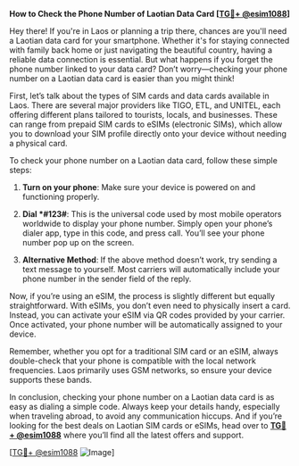 **How to Check the Phone Number of Laotian Data Card [[TG💪+ @esim1088](https://t.me/s/esim1088)]**

Hey there! If you're in Laos or planning a trip there, chances are you'll need a Laotian data card for your smartphone. Whether it's for staying connected with family back home or just navigating the beautiful country, having a reliable data connection is essential. But what happens if you forget the phone number linked to your data card? Don’t worry—checking your phone number on a Laotian data card is easier than you might think!

First, let’s talk about the types of SIM cards and data cards available in Laos. There are several major providers like TIGO, ETL, and UNITEL, each offering different plans tailored to tourists, locals, and businesses. These can range from prepaid SIM cards to eSIMs (electronic SIMs), which allow you to download your SIM profile directly onto your device without needing a physical card. 

To check your phone number on a Laotian data card, follow these simple steps:

1. **Turn on your phone**: Make sure your device is powered on and functioning properly.
   
2. **Dial *#123#**: This is the universal code used by most mobile operators worldwide to display your phone number. Simply open your phone’s dialer app, type in this code, and press call. You’ll see your phone number pop up on the screen.

3. **Alternative Method**: If the above method doesn’t work, try sending a text message to yourself. Most carriers will automatically include your phone number in the sender field of the reply.

Now, if you’re using an eSIM, the process is slightly different but equally straightforward. With eSIMs, you don’t even need to physically insert a card. Instead, you can activate your eSIM via QR codes provided by your carrier. Once activated, your phone number will be automatically assigned to your device.

Remember, whether you opt for a traditional SIM card or an eSIM, always double-check that your phone is compatible with the local network frequencies. Laos primarily uses GSM networks, so ensure your device supports these bands.

In conclusion, checking your phone number on a Laotian data card is as easy as dialing a simple code. Always keep your details handy, especially when traveling abroad, to avoid any communication hiccups. And if you’re looking for the best deals on Laotian SIM cards or eSIMs, head over to **[TG💪+ @esim1088](https://t.me/s/esim1088)** where you’ll find all the latest offers and support.

[[TG💪+ @esim1088](https://t.me/s/esim1088) ![Image](https://i.postimg.cc/Y0z9fWf4/image.png)]